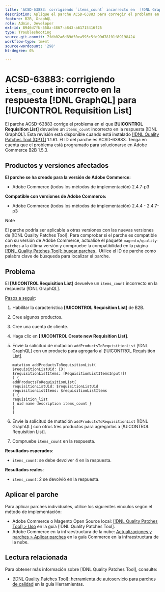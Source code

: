 ```yaml
---
title: 'ACSD-63883: corrigiendo `items_count` incorrecto en  [!DNL GraphQL] respuesta para [!UICONTROL Requisition List]'
description: Aplique el parche ACSD-63883 para corregir el problema en el que [!UICONTROL Requisition List] devuelve un valor "items_count" incorrecto en la respuesta  [!DNL GraphQL] s.
feature: B2B, GraphQL
role: Admin, Developer
exl-id: 8946d7fb-558a-4867-a843-a61715416f25
type: Troubleshooting
source-git-commit: 7fdb02a6d89d50ea593c5fd99d78101f89198424
workflow-type: tm+mt
source-wordcount: '298'
ht-degree: 0%

---
```


# ACSD-63883: corrigiendo `items_count` incorrecto en la respuesta [!DNL GraphQL] para [!UICONTROL Requisition List]

El parche ACSD-63883 corrige el problema en el que **[!UICONTROL Requisition List]** devuelve un `items_count` incorrecto en la respuesta [!DNL GraphQL]. Esta revisión está disponible cuando está instalado [[!DNL Quality Patches Tool (QPT)]](/help/tools/quality-patches-tool/quality-patches-tool-to-self-serve-quality-patches.md) 1.1.61. El ID del parche es ACSD-63883. Tenga en cuenta que el problema está programado para solucionarse en Adobe Commerce B2B 1.5.3.

## Productos y versiones afectados

**El parche se ha creado para la versión de Adobe Commerce:**

* Adobe Commerce (todos los métodos de implementación) 2.4.7-p3

**Compatible con versiones de Adobe Commerce:**

* Adobe Commerce (todos los métodos de implementación) 2.4.4 - 2.4.7-p3

>[!NOTE]
>
>El parche podría ser aplicable a otras versiones con las nuevas versiones de [!DNL Quality Patches Tool]. Para comprobar si el parche es compatible con su versión de Adobe Commerce, actualice el paquete `magento/quality-patches` a la última versión y compruebe la compatibilidad en la página [[!DNL Quality Patches Tool]: buscar parches ](https://experienceleague.adobe.com/tools/commerce-quality-patches/index.html). Utilice el ID de parche como palabra clave de búsqueda para localizar el parche.

## Problema

El **[!UICONTROL Requisition List]** devuelve un `items_count` incorrecto en la respuesta [!DNL GraphQL].


<u>Pasos a seguir</u>:

1. Habilitar la característica **[!UICONTROL Requisition List]** de B2B.
1. Cree algunos productos.
1. Cree una cuenta de cliente.
1. Haga clic en **[!UICONTROL Create new Requisition List]**.
1. Envíe la solicitud de mutación `addProductsToRequisitionList` [!DNL GraphQL] con un producto para agregarlo al [!UICONTROL Requisition List].

   ```
   mutation addProductsToRequisitionList(
   $requisitionListUid: ID!
   $requisitionListItems: [RequisitionListItemsInput!]!
   ) {
   addProductsToRequisitionList(
   requisitionListUid: $requisitionListUid
   requisitionListItems: $requisitionListItems
   ) {
   requisition_list
   { uid name description items_count }
   }
   }
   ```

1. Envíe la solicitud de mutación `addProductsToRequisitionList` [!DNL GraphQL] con otros tres productos para agregarlos a [!UICONTROL Requisition List].
1. Compruebe `items_count` en la respuesta.

**Resultados esperados**:

* `items_count`: se debe devolver 4 en la respuesta.

**Resultados reales**:

* `items_count`: 2 se devolvió en la respuesta.

## Aplicar el parche

Para aplicar parches individuales, utilice los siguientes vínculos según el método de implementación:

* Adobe Commerce o Magento Open Source local: [[!DNL Quality Patches Tool] > Uso](/help/tools/quality-patches-tool/usage.md) en la guía [!DNL Quality Patches Tool].
* Adobe Commerce en la infraestructura de la nube: [Actualizaciones y parches > Aplicar parches](https://experienceleague.adobe.com/docs/commerce-cloud-service/user-guide/develop/upgrade/apply-patches.html) en la guía Commerce en la infraestructura de la nube.


## Lectura relacionada

Para obtener más información sobre [!DNL Quality Patches Tool], consulte:

* [[!DNL Quality Patches Tool]: herramienta de autoservicio para parches de calidad](/help/tools/quality-patches-tool/quality-patches-tool-to-self-serve-quality-patches.md) en la guía Herramientas.

